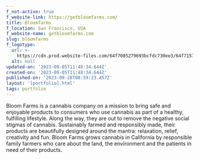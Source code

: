 ```yaml
---
f_not-active: true
f_website-link: https://getbloomfarms.com/
title: Bloomfarms
f_location: San Francisco, USA
f_website-name: getbloomfarms.com
slug: bloomfarms
f_logotype:
  url: >-
    https://cdn.prod.website-files.com/64f7085279693bcfdc730ee3/64f7157cb4b4e0723abf6293_Bloomfarms-black.jpg
  alt: null
updated-on: '2023-09-05T11:48:34.644Z'
created-on: '2023-09-05T11:48:34.644Z'
published-on: '2023-09-28T08:59:23.457Z'
layout: '[portfolio].html'
tags: portfolio
---
```


Bloom Farms is a cannabis company on a mission to bring safe and enjoyable products to consumers who use cannabis as part of a healthy, fulfilling lifestyle. Along the way, they are out to remove the negative social stigmas of cannabis. Sustainably farmed and responsibly made, their products are beautifully designed around the mantra: relaxation, relief, creativity and fun. Bloom Farms grows cannabis in California by responsible family farmers who care about the land, the environment and the patients in need of their products.  

  

‍
